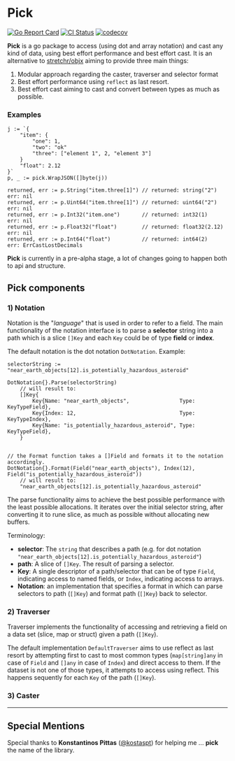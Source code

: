 # Pick
[![Go Report Card](https://goreportcard.com/badge/github.com/moukoublen/pick)](https://goreportcard.com/report/github.com/moukoublen/pick)
[![CI Status](https://github.com/moukoublen/pick/actions/workflows/ci.yml/badge.svg)](https://github.com/moukoublen/pick/actions/workflows/ci.yml)
[![codecov](https://codecov.io/gh/moukoublen/pick/graph/badge.svg?token=6X9MMYZJZ8)](https://codecov.io/gh/moukoublen/pick)


**Pick** is a go package to access (using dot and array notation) and cast any kind of data, using best effort performance and best effort cast. It is an alternative to [stretchr/objx](https://github.com/stretchr/objx) aiming to provide three main things:

1. Modular approach regarding the caster, traverser and selector format
2. Best effort performance using `reflect` as last resort.
3. Best effort cast aiming to cast and convert between types as much as possible.

### Examples
```golang
j := `{
    "item": {
        "one": 1,
        "two": "ok"
        "three": ["element 1", 2, "element 3"]
    }
    "float": 2.12
}`
p, _ := pick.WrapJSON([]byte(j))

returned, err := p.String("item.three[1]") // returned: string("2")    err: nil
returned, err := p.Uint64("item.three[1]") // returned: uint64("2")    err: nil
returned, err := p.Int32("item.one")       // returned: int32(1)       err: nil
returned, err := p.Float32("float")        // returned: float32(2.12)  err: nil
returned, err := p.Int64("float")          // returned: int64(2)       err: ErrCastLostDecimals
```

**Pick** is currently in a pre-alpha stage, a lot of changes going to happen both to api and structure.


## Pick components

### 1) Notation
Notation is the "_language_" that is used in order to refer to a field. The main functionality of the notation interface is to parse a **selector** string into a path which is a slice `[]Key` and each `Key` could be of type **field** or **index**.

The default notation is the dot notation `DotNotation`. Example:

```golang
selectorString := "near_earth_objects[12].is_potentially_hazardous_asteroid"

DotNotation{}.Parse(selectorString)
    // will result to:
    []Key{
        Key{Name: "near_earth_objects",                Type: KeyTypeField},
        Key{Index: 12,                                 Type: KeyTypeIndex},
        Key{Name: "is_potentially_hazardous_asteroid", Type: KeyTypeField},
    }


// the Format function takes a []Field and formats it to the notation accordingly.
DotNotation{}.Format(Field("near_earth_objects"), Index(12), Field("is_potentially_hazardous_asteroid"))
    // will result to:
    "near_earth_objects[12].is_potentially_hazardous_asteroid"
```
The parse functionality aims to achieve the best possible performance with the least possible allocations. It iterates over the initial selector string, after converting it to rune slice, as much as possible without allocating new buffers.

Terminology:
  * **selector**: The `string` that describes a path (e.g. for dot notation `"near_earth_objects[12].is_potentially_hazardous_asteroid"`)
  * **path**: A slice of `[]Key`. The result of parsing a selector.
  * **Key**: A single descriptor of a path/selector that can be of type `Field`, indicating access to named fields, or `Index`, indicating access to arrays.
  * **Notation**: an implementation that specifies a format in which can parse selectors to path (`[]Key`) and format path (`[]Key`) back to selector.


### 2) Traverser
Traverser implements the functionality of accessing and retrieving a field on a data set (slice, map or struct) given a path (`[]Key`).

The default implementation `DefaultTraverser` aims to use reflect as last resort by attempting first to cast to most common types (`map[string]any` in case of `Field` and `[]any` in case of `Index`) and direct access to them. If the dataset is not one of those types, it attempts to access using reflect. This happens sequently for each `Key` of the path (`[]Key`).


### 3) Caster


___
## Special Mentions
Special thanks to **Konstantinos Pittas** ([@kostaspt](https://github.com/kostaspt)) for helping me ... **pick** the name of the library.
